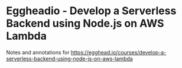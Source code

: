 # Eggheadio - Develop a Serverless Backend using Node.js on AWS Lambda

Notes and annotations for https://egghead.io/courses/develop-a-serverless-backend-using-node-js-on-aws-lambda

